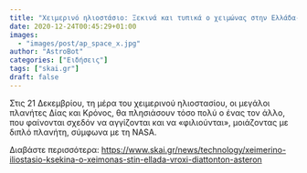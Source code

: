 ```yaml
---
title: "Χειμερινό ηλιοστάσιο: Ξεκινά και τυπικά ο χειμώνας στην Ελλάδα- Βροχή διαττόντων αστέρων το βράδυ"
date: 2020-12-24T00:45:29+01:00
images:
  - "images/post/ap_space_x.jpg"
author: "AstroBot"
categories: ["Ειδήσεις"]
tags: ["skai.gr"]
draft: false
---
```


Στις 21 Δεκεμβρίου, τη μέρα του χειμερινού ηλιοστασίου, οι μεγάλοι πλανήτες Δίας και Κρόνος, θα πλησιάσουν τόσο πολύ ο ένας τον άλλο, που φαίνονται σχεδόν να αγγίζονται και να «φιλιούνται», μοιάζοντας με διπλό πλανήτη, σύμφωνα με τη NASA.

Διαβάστε περισσότερα: https://www.skai.gr/news/technology/xeimerino-iliostasio-ksekina-o-xeimonas-stin-ellada-vroxi-diattonton-asteron

